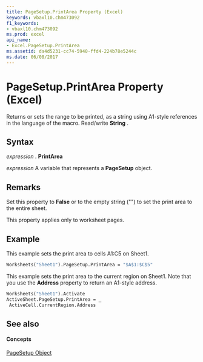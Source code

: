 ```yaml
---
title: PageSetup.PrintArea Property (Excel)
keywords: vbaxl10.chm473092
f1_keywords:
- vbaxl10.chm473092
ms.prod: excel
api_name:
- Excel.PageSetup.PrintArea
ms.assetid: da4d5231-cc74-5940-ffd4-224b78e5244c
ms.date: 06/08/2017
---
```



# PageSetup.PrintArea Property (Excel)

Returns or sets the range to be printed, as a string using A1-style references in the language of the macro. Read/write  **String** .


## Syntax

 _expression_ . **PrintArea**

 _expression_ A variable that represents a **PageSetup** object.


## Remarks

Set this property to  **False** or to the empty string ("") to set the print area to the entire sheet.

This property applies only to worksheet pages.


## Example

This example sets the print area to cells A1:C5 on Sheet1.


```vb
Worksheets("Sheet1").PageSetup.PrintArea = "$A$1:$C$5"
```

This example sets the print area to the current region on Sheet1. Note that you use the  **Address** property to return an A1-style address.




```vb
Worksheets("Sheet1").Activate 
ActiveSheet.PageSetup.PrintArea = _ 
 ActiveCell.CurrentRegion.Address
```


## See also


#### Concepts


[PageSetup Object](Excel.PageSetup.md)

